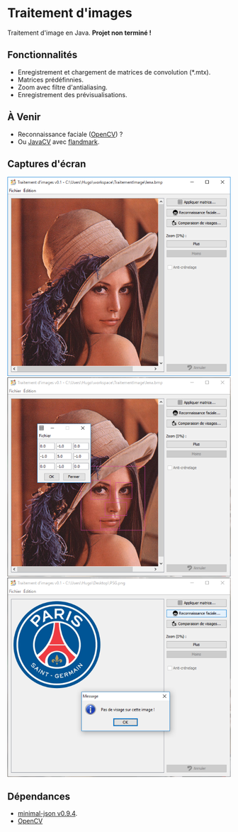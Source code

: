 Traitement d'images
==================

Traitement d'image en Java. **Projet non terminé !**

## Fonctionnalités
* Enregistrement et chargement de matrices de convolution (*.mtx).
* Matrices prédéfinnies.
* Zoom avec filtre d'antialiasing.
* Enregistrement des prévisualisations.

## À Venir
* Reconnaissance faciale ([OpenCV](http://docs.opencv.org/3.0-beta/doc/tutorials/introduction/desktop_java/java_dev_intro.html)) ?
* Ou [JavaCV](https://github.com/bytedeco/javacv) avec [flandmark](https://github.com/bytedeco/javacpp-presets/tree/master/flandmark).

## Captures d'écran
![Capture 1](https://github.com/Skyost/TraitementImage/blob/master/screenshots/screen-0.png)
![Capture 2](https://github.com/Skyost/TraitementImage/blob/master/screenshots/screen-1.png)
![Capture 3](https://github.com/Skyost/TraitementImage/blob/master/screenshots/screen-2.png)

## Dépendances
* [minimal-json v0.9.4](https://github.com/ralfstx/minimal-json).
* [OpenCV](http://opencv.org)

